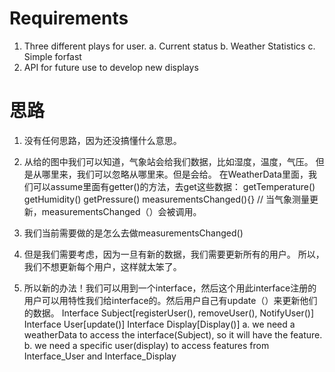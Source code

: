 # Requirements
1. Three different plays for user.
   a. Current status 
   b. Weather Statistics 
   c. Simple forfast 
2. API for future use to develop new displays 

# 思路
1. 没有任何思路，因为还没搞懂什么意思。

2. 从给的图中我们可以知道，气象站会给我们数据，比如湿度，温度，气压。
但是从哪里来，我们可以忽略从哪里来。但是会给。
在WeatherData里面，我们可以assume里面有getter()的方法，去get这些数据：
getTemperature()
getHumidity()
getPressure()
measurementsChanged(){}
// 当气象测量更新，measurementsChanged（）会被调用。

3. 我们当前需要做的是怎么去做measurementsChanged()

4. 但是我们需要考虑，因为一旦有新的数据，我们需要更新所有的用户。
   所以，我们不想更新每个用户，这样就太笨了。

5. 所以新的办法！我们可以用到一个interface，然后这个用此interface注册的用户可以用特性我们给interface的。然后用户自己有update（）来更新他们的数据。
Interface Subject[registerUser(), removeUser(), NotifyUser()]
Interface User[update()]
Interface Display[Display()]
   a. we need a weatherData to access the interface(Subject), so it will have the feature. 
   b. we need a specific user(display) to access features from Interface_User and Interface_Display
 
